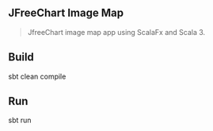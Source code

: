 JFreeChart Image Map
--------------------
>JfreeChart image map app using ScalaFx and Scala 3.

Build
-----
sbt clean compile

Run
---
sbt run